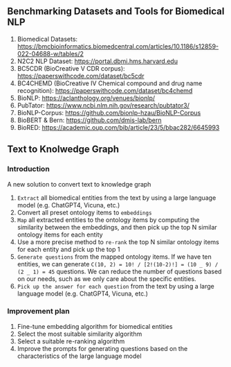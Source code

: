 ## Benchmarking Datasets and Tools for Biomedical NLP

1. Biomedical Datasets: https://bmcbioinformatics.biomedcentral.com/articles/10.1186/s12859-022-04688-w/tables/2
2. N2C2 NLP Dataset: https://portal.dbmi.hms.harvard.edu
3. BC5CDR (BioCreative V CDR corpus): https://paperswithcode.com/dataset/bc5cdr
4. BC4CHEMD (BioCreative IV Chemical compound and drug name recognition): https://paperswithcode.com/dataset/bc4chemd
5. BioNLP: https://aclanthology.org/venues/bionlp/
6. PubTator: https://www.ncbi.nlm.nih.gov/research/pubtator3/
7. BioNLP-Corpus: https://github.com/bionlp-hzau/BioNLP-Corpus
8. BioBERT & Bern: https://github.com/dmis-lab/bern
9. BioRED: https://academic.oup.com/bib/article/23/5/bbac282/6645993

## Text to Knolwedge Graph

### Introduction

A new solution to convert text to knowledge graph

1. `Extract` all biomedical entities from the text by using a large language model (e.g. ChatGPT4, Vicuna, etc.)
2. Convert all preset ontology items to `embeddings`
3. `Map` all extracted entities to the ontology items by computing the similarity between the embeddings, and then pick up the top N similar ontology items for each entity
4. Use a more precise method to `re-rank` the top N similar ontology items for each entity and pick up the top 1
5. `Generate questions` from the mapped ontology items. If we have ten entities, we can generate `C(10, 2) = 10! / [2!(10-2)!] = (10 _ 9) / (2 _ 1) = 45` questions. We can reduce the number of questions based on our needs, such as we only care about the specific entities.
6. `Pick up the answer for each question` from the text by using a large language model (e.g. ChatGPT4, Vicuna, etc.)

### Improvement plan

1. Fine-tune embedding algorithm for biomedical entities
2. Select the most suitable similarity algorithm
3. Select a suitable re-ranking algorithm
4. Improve the prompts for generating questions based on the characteristics of the large language model
